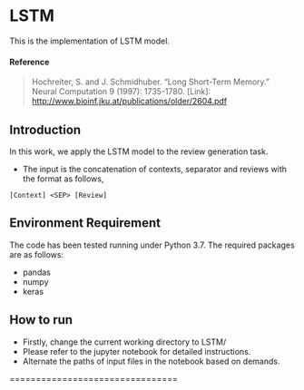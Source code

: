 # LSTM
This is the implementation of LSTM model.

#### Reference
> Hochreiter, S. and J. Schmidhuber. “Long Short-Term Memory.” Neural Computation 9 (1997): 1735-1780. [Link]: http://www.bioinf.jku.at/publications/older/2604.pdf


## Introduction
In this work, we apply the LSTM model to the review generation task.
* The input is the concatenation of contexts, separator and reviews with the format as follows,
```
[Context] <SEP> [Review]
```

## Environment Requirement
The code has been tested running under Python 3.7. The required packages are as follows:
* pandas
* numpy
* keras

## How to run
- Firstly, change the current working directory to LSTM/
- Please refer to the jupyter notebook for detailed instructions.
- Alternate the paths of input files in the notebook based on demands.


================================

